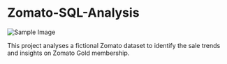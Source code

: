 # Zomato-SQL-Analysis
![Sample Image](downloads/zomato.png)

This project analyses a fictional Zomato dataset to identify the sale trends and insights on Zomato Gold membership. 

